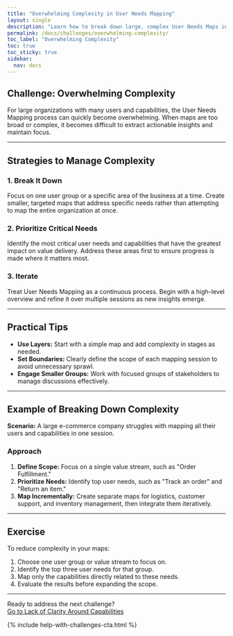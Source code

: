 ```yaml
---
title: "Overwhelming Complexity in User Needs Mapping"
layout: single
description: "Learn how to break down large, complex User Needs Maps into manageable pieces to ensure actionable insights."
permalink: /docs/challenges/overwhelming-complexity/
toc_label: "Overwhelming Complexity"
toc: true
toc_sticky: true
sidebar:
  nav: docs
---
```


## Challenge: Overwhelming Complexity

For large organizations with many users and capabilities, the User Needs Mapping process can quickly become overwhelming. When maps are too broad or complex, it becomes difficult to extract actionable insights and maintain focus.

---

## Strategies to Manage Complexity

### 1. Break It Down

Focus on one user group or a specific area of the business at a time. Create smaller, targeted maps that address specific needs rather than attempting to map the entire organization at once.

### 2. Prioritize Critical Needs

Identify the most critical user needs and capabilities that have the greatest impact on value delivery. Address these areas first to ensure progress is made where it matters most.

### 3. Iterate

Treat User Needs Mapping as a continuous process. Begin with a high-level overview and refine it over multiple sessions as new insights emerge.

---

## Practical Tips

- **Use Layers:** Start with a simple map and add complexity in stages as needed.
- **Set Boundaries:** Clearly define the scope of each mapping session to avoid unnecessary sprawl.
- **Engage Smaller Groups:** Work with focused groups of stakeholders to manage discussions effectively.

---

## Example of Breaking Down Complexity

**Scenario:** A large e-commerce company struggles with mapping all their users and capabilities in one session.

### Approach

1. **Define Scope:** Focus on a single value stream, such as "Order Fulfillment."
2. **Prioritize Needs:** Identify top user needs, such as "Track an order" and "Return an item."
3. **Map Incrementally:** Create separate maps for logistics, customer support, and inventory management, then integrate them iteratively.

---

## Exercise

To reduce complexity in your maps:

1. Choose one user group or value stream to focus on.
2. Identify the top three user needs for that group.
3. Map only the capabilities directly related to these needs.
4. Evaluate the results before expanding the scope.

---

Ready to address the next challenge?  
[Go to Lack of Clarity Around Capabilities](/docs/challenges/capability-clarity/)

{% include help-with-challenges-cta.html %}
